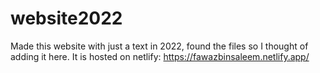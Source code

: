 # website2022
Made this website with just a text in 2022, found the files so I thought of adding it here.
It is hosted on netlify: https://fawazbinsaleem.netlify.app/
